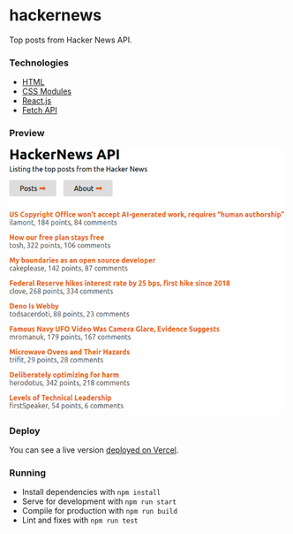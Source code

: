 # hackernews

Top posts from Hacker News API.

### Technologies

- [HTML](https://developer.mozilla.org/pt-BR/docs/Web/HTML)
- [CSS Modules](https://github.com/css-modules/css-modules)
- [React.js](https://reactjs.org/)
- [Fetch API](https://developer.mozilla.org/pt-BR/docs/Web/API/Fetch_API)

### Preview

<img src="./public/preview.png" width="500"/>

### Deploy

You can see a live version [deployed on Vercel](https://hackernews-joziasmartini.vercel.app/).

### Running

- Install dependencies with `npm install`
- Serve for development with `npm run start`
- Compile for production with `npm run build`
- Lint and fixes with `npm run test`
